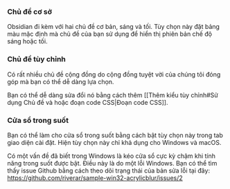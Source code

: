 ### Chủ đề cơ sở

Obsidian đi kèm với hai chủ đề cơ bản, sáng và tối. Tùy chọn này đặt bảng màu mặc định mà chủ đề của bạn sử dụng để hiển thị phiên bản chế độ sáng hoặc tối.

### Chủ đề tùy chỉnh

Có rất nhiều chủ đề cộng đồng do cộng đồng tuyệt vời của chúng tôi đóng góp mà bạn có thể dễ dàng lựa chọn.

Bạn có thể dễ dàng sửa đổi nó bằng cách thêm [[Thêm kiểu tùy chỉnh#Sử dụng Chủ đề và hoặc đoạn code CSS|Đoạn code CSS]].

### Cửa sổ trong suốt

Bạn có thể làm cho cửa sổ trong suốt bằng cách bật tùy chọn này trong tab giao diện cài đặt. Hiện tùy chọn này chỉ khả dụng cho Windows và macOS.

Có một vấn đề đã biết trong Windows là kéo cửa sổ cực kỳ chậm khi tính năng trong suốt được bật. Điều này là do một lỗi Windows. Bạn có thể tìm thấy issue Github bằng cách theo dõi trạng thái của bản sửa lỗi tại đây: https://github.com/riverar/sample-win32-acrylicblur/issues/2